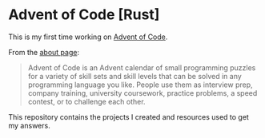 # Advent of Code [Rust]

This is my first time working on [Advent of Code](https://adventofcode.com/).

From the [about page](https://adventofcode.com/2022/about):

> Advent of Code is an Advent calendar of small programming puzzles for a variety of skill sets and skill levels that can be solved in any programming language you like. People use them as interview prep, company training, university coursework, practice problems, a speed contest, or to challenge each other.

This repository contains the projects I created and resources used to get my answers.
